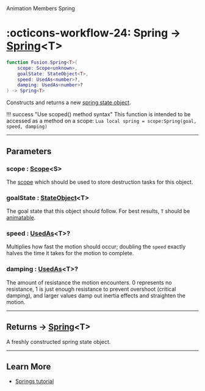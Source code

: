 <nav class="fusiondoc-api-breadcrumbs">
	<span>Animation</span>
	<span>Members</span>
	<span>Spring</span>
</nav>

<h1 class="fusiondoc-api-header" markdown>
	<span class="fusiondoc-api-icon" markdown>:octicons-workflow-24:</span>
	<span class="fusiondoc-api-name">Spring</span>
	<span class="fusiondoc-api-type">
		-> <a href="../../types/spring">Spring</a>&lt;T&gt;
	</span>
</h1>

```Lua
function Fusion.Spring<T>(
	scope: Scope<unknown>,
	goalState: StateObject<T>,
	speed: UsedAs<number>?,
	damping: UsedAs<number>?
) -> Spring<T>
```

Constructs and returns a new [spring state object](../../types/spring).

!!! success "Use scoped() method syntax"
	This function is intended to be accessed as a method on a scope:
	```Lua
	local spring = scope:Spring(goal, speed, damping)
	```

-----

## Parameters

<h3 markdown>
	scope
	<span class="fusiondoc-api-type">
		: <a href="../../../memory/types/scope">Scope</a>&lt;S&gt;
	</span>
</h3>

The [scope](../../../memory/types/scope) which should be used to store
destruction tasks for this object.

<h3 markdown>
	goalState
	<span class="fusiondoc-api-type">
		: <a href="../../../state/types/stateobject">StateObject</a>&lt;T&gt;
	</span>
</h3>

The goal state that this object should follow. For best results, `T` should be
[animatable](../../types/animatable).

<h3 markdown>
	speed
	<span class="fusiondoc-api-type">
		: <a href="../../../state/types/usedas">UsedAs</a>&lt;T&gt;?
	</span>
</h3>

Multiplies how fast the motion should occur; doubling the `speed` exactly halves
the time it takes for the motion to complete.

<h3 markdown>
	damping
	<span class="fusiondoc-api-type">
		: <a href="../../../state/types/usedas">UsedAs</a>&lt;T&gt;?
	</span>
</h3>

The amount of resistance the motion encounters. 0 represents no resistance,
1 is just enough resistance to prevent overshoot (critical damping), and larger
values damp out inertia effects and straighten the motion.

-----

<h2 markdown>
	Returns
	<span class="fusiondoc-api-type">
		-> <a href="../../types/spring">Spring</a>&lt;T&gt;
	</span>
</h2>

A freshly constructed spring state object.

-----

## Learn More

- [Springs tutorial](../../../../tutorials/animation/springs)